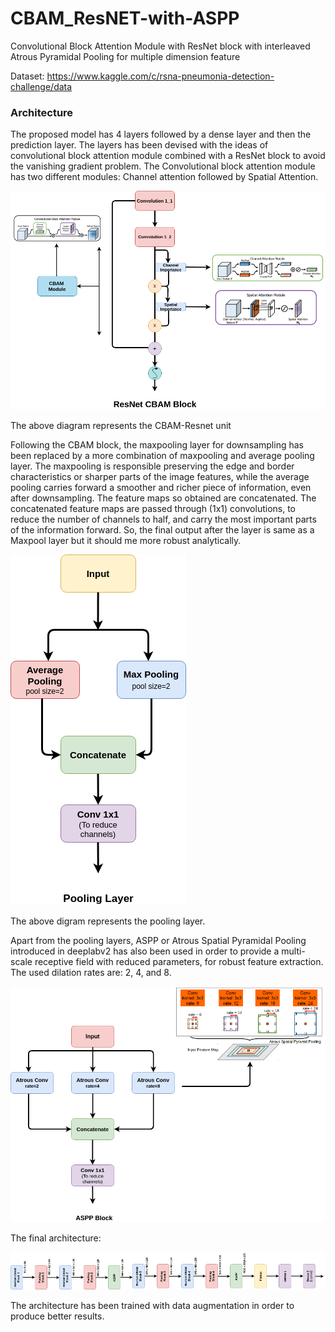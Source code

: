 # CBAM_ResNET-with-ASPP
Convolutional Block Attention Module with ResNet block with interleaved Atrous Pyramidal Pooling for multiple dimension feature


Dataset: https://www.kaggle.com/c/rsna-pneumonia-detection-challenge/data

### Architecture

The proposed model has 4 layers followed by a dense layer and then the prediction layer. The layers has been devised with the ideas of convolutional block attention module combined with a ResNet block to avoid the vanishing gradient problem. The Convolutional block attention module has two different modules: Channel attention followed by Spatial Attention.

![CBAM_resnet](https://raw.githubusercontent.com/abr-98/CBAM_ResNET-with-ASPP/main/Models/Resnet%20CBAM%20block.png)

The above diagram represents the CBAM-Resnet unit

Following the CBAM block, the maxpooling layer for downsampling has been replaced by a more combination of maxpooling and average pooling layer. The maxpooling is responsible preserving the edge and border characteristics or sharper parts of the image features, while the average pooling carries forward a smoother and richer piece of information, even after downsampling. The feature maps so obtained are concatenated. The concatenated feature maps are passed through (1x1) convolutions, to reduce the number of channels to half, and carry the most important parts of the information forward. So, the final output after the layer is same as a Maxpool layer but it should me more robust analytically.

![Pooling_Layer](https://raw.githubusercontent.com/abr-98/CBAM_ResNET-with-ASPP/main/Models/Pooling%20Layer.png)

The above digram represents the pooling layer.

Apart from the pooling layers, ASPP or Atrous Spatial Pyramidal Pooling introduced in deeplabv2 has also been used in order to provide a multi-scale receptive field with reduced parameters, for robust feature extraction. The used dilation rates are: 2, 4, and 8.

![ASPP](https://raw.githubusercontent.com/abr-98/CBAM_ResNET-with-ASPP/main/Models/ASPP%20Block.png)

The final architecture:

![Final_module](https://github.com/abr-98/CBAM_ResNET-with-ASPP/blob/main/Models/Model%20.png)

The architecture has been trained with data augmentation in order to produce better results.



